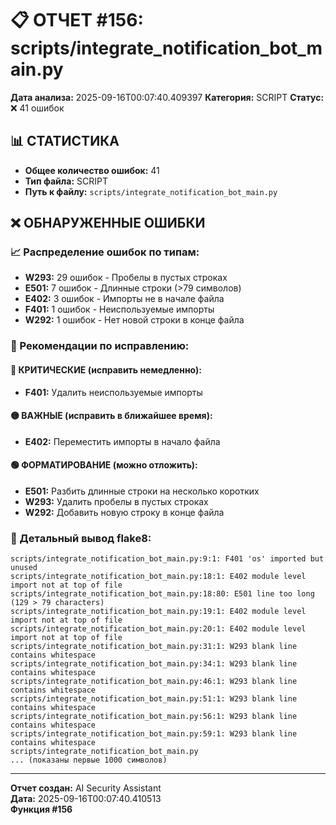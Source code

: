 # 📋 ОТЧЕТ #156: scripts/integrate_notification_bot_main.py

**Дата анализа:** 2025-09-16T00:07:40.409397
**Категория:** SCRIPT
**Статус:** ❌ 41 ошибок

## 📊 СТАТИСТИКА

- **Общее количество ошибок:** 41
- **Тип файла:** SCRIPT
- **Путь к файлу:** `scripts/integrate_notification_bot_main.py`

## ❌ ОБНАРУЖЕННЫЕ ОШИБКИ

### 📈 Распределение ошибок по типам:

- **W293:** 29 ошибок - Пробелы в пустых строках
- **E501:** 7 ошибок - Длинные строки (>79 символов)
- **E402:** 3 ошибок - Импорты не в начале файла
- **F401:** 1 ошибок - Неиспользуемые импорты
- **W292:** 1 ошибок - Нет новой строки в конце файла

### 🎯 Рекомендации по исправлению:

#### 🔴 КРИТИЧЕСКИЕ (исправить немедленно):
- **F401:** Удалить неиспользуемые импорты

#### 🟡 ВАЖНЫЕ (исправить в ближайшее время):
- **E402:** Переместить импорты в начало файла

#### 🟢 ФОРМАТИРОВАНИЕ (можно отложить):
- **E501:** Разбить длинные строки на несколько коротких
- **W293:** Удалить пробелы в пустых строках
- **W292:** Добавить новую строку в конце файла

### 📝 Детальный вывод flake8:

```
scripts/integrate_notification_bot_main.py:9:1: F401 'os' imported but unused
scripts/integrate_notification_bot_main.py:18:1: E402 module level import not at top of file
scripts/integrate_notification_bot_main.py:18:80: E501 line too long (129 > 79 characters)
scripts/integrate_notification_bot_main.py:19:1: E402 module level import not at top of file
scripts/integrate_notification_bot_main.py:20:1: E402 module level import not at top of file
scripts/integrate_notification_bot_main.py:31:1: W293 blank line contains whitespace
scripts/integrate_notification_bot_main.py:34:1: W293 blank line contains whitespace
scripts/integrate_notification_bot_main.py:46:1: W293 blank line contains whitespace
scripts/integrate_notification_bot_main.py:51:1: W293 blank line contains whitespace
scripts/integrate_notification_bot_main.py:56:1: W293 blank line contains whitespace
scripts/integrate_notification_bot_main.py:59:1: W293 blank line contains whitespace
scripts/integrate_notification_bot_main.py
... (показаны первые 1000 символов)
```

---
**Отчет создан:** AI Security Assistant  
**Дата:** 2025-09-16T00:07:40.410513  
**Функция #156**
